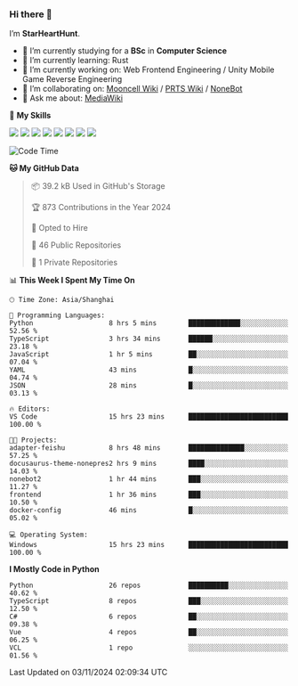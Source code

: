 ### Hi there 👋

I’m **StarHeartHunt**.

- 🏫 I’m currently studying for a **BSc** in **Computer Science**
- 🌱 I’m currently learning: Rust
- 🔭 I’m currently working on: Web Frontend Engineering / Unity Mobile Game Reverse Engineering
- 👯 I’m collaborating on: [Mooncell Wiki](https://fgo.wiki/) / [PRTS Wiki](http://prts.wiki/) / [NoneBot](https://github.com/nonebot)
- 💬 Ask me about: [MediaWiki](https://www.mediawiki.org)

🌟 **My Skills**

![](https://img.shields.io/badge/-Python-3e74a2?style=flat-square&logo=Python&logoColor=fff)
![](https://img.shields.io/badge/-Node.js-339933?style=flat-square&logo=node.js&logoColor=fff)
![](https://img.shields.io/badge/-Vue-4fc08d?style=flat-square&logo=vue.js&logoColor=fff)
![](https://img.shields.io/badge/-React-2d98ce?style=flat-square&logo=React&logoColor=fff)
![](https://img.shields.io/badge/-TypeScript-3178C6?style=flat-square&logo=TypeScript&logoColor=fff)
![](https://img.shields.io/badge/-Docker-2496ED?style=flat-square&logo=Docker&logoColor=fff)
![](https://img.shields.io/badge/-Linux-000000?style=flat-square&logo=Linux&logoColor=fff)
![](https://img.shields.io/badge/-Dotnet-512bd4?style=flat-square&logo=.net&logoColor=fff)

<!--START_SECTION:waka-->
![Code Time](http://img.shields.io/badge/Code%20Time-1%2C386%20hrs%2051%20mins-blue)

**🐱 My GitHub Data** 

> 📦 39.2 kB Used in GitHub's Storage 
 > 
> 🏆 873 Contributions in the Year 2024
 > 
> 💼 Opted to Hire
 > 
> 📜 46 Public Repositories 
 > 
> 🔑 1 Private Repositories 
 > 
📊 **This Week I Spent My Time On** 

```text
🕑︎ Time Zone: Asia/Shanghai

💬 Programming Languages: 
Python                   8 hrs 5 mins        █████████████░░░░░░░░░░░░   52.56 % 
TypeScript               3 hrs 34 mins       ██████░░░░░░░░░░░░░░░░░░░   23.18 % 
JavaScript               1 hr 5 mins         ██░░░░░░░░░░░░░░░░░░░░░░░   07.04 % 
YAML                     43 mins             █░░░░░░░░░░░░░░░░░░░░░░░░   04.74 % 
JSON                     28 mins             █░░░░░░░░░░░░░░░░░░░░░░░░   03.13 % 

🔥 Editors: 
VS Code                  15 hrs 23 mins      █████████████████████████   100.00 % 

🐱‍💻 Projects: 
adapter-feishu           8 hrs 48 mins       ██████████████░░░░░░░░░░░   57.25 % 
docusaurus-theme-nonepres2 hrs 9 mins        ████░░░░░░░░░░░░░░░░░░░░░   14.03 % 
nonebot2                 1 hr 44 mins        ███░░░░░░░░░░░░░░░░░░░░░░   11.27 % 
frontend                 1 hr 36 mins        ███░░░░░░░░░░░░░░░░░░░░░░   10.50 % 
docker-config            46 mins             █░░░░░░░░░░░░░░░░░░░░░░░░   05.02 % 

💻 Operating System: 
Windows                  15 hrs 23 mins      █████████████████████████   100.00 % 
```

**I Mostly Code in Python** 

```text
Python                   26 repos            ██████████░░░░░░░░░░░░░░░   40.62 % 
TypeScript               8 repos             ███░░░░░░░░░░░░░░░░░░░░░░   12.50 % 
C#                       6 repos             ██░░░░░░░░░░░░░░░░░░░░░░░   09.38 % 
Vue                      4 repos             ██░░░░░░░░░░░░░░░░░░░░░░░   06.25 % 
VCL                      1 repo              ░░░░░░░░░░░░░░░░░░░░░░░░░   01.56 % 
```




 Last Updated on 03/11/2024 02:09:34 UTC
<!--END_SECTION:waka-->
